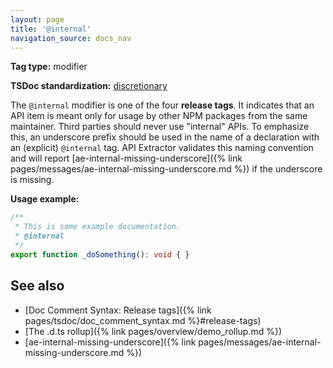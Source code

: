 ```yaml
---
layout: page
title: '@internal'
navigation_source: docs_nav
---
```


**Tag type:** modifier

**TSDoc standardization:** [discretionary](
https://github.com/Microsoft/tsdoc/blob/master/tsdoc/src/details/Standardization.ts)

The `@internal` modifier is one of the four **release tags**.  It indicates that an API item is meant only for usage
by other NPM packages from the same maintainer.  Third parties should never use "internal" APIs.  To emphasize this,
an underscore prefix should be used in the name of a declaration with an (explicit) `@internal` tag.  API Extractor
validates this naming convention and will report
[ae-internal-missing-underscore]({% link pages/messages/ae-internal-missing-underscore.md %}) if the underscore
is missing.

**Usage example:**

```ts
/**
 * This is some example documentation.
 * @internal
 */
export function _doSomething(): void { }
```

## See also

- [Doc Comment Syntax: Release tags]({% link pages/tsdoc/doc_comment_syntax.md %}#release-tags)
- [The .d.ts rollup]({% link pages/overview/demo_rollup.md %})
- [ae-internal-missing-underscore]({% link pages/messages/ae-internal-missing-underscore.md %})
